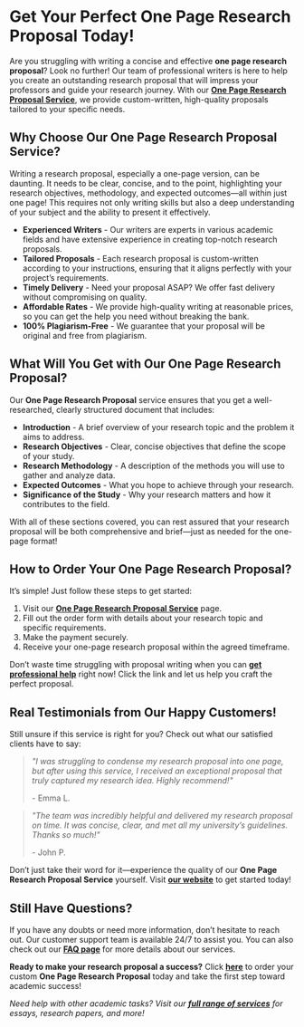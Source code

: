 # Get Your Perfect One Page Research Proposal Today!

Are you struggling with writing a concise and effective **one page research proposal**? Look no further! Our team of professional writers is here to help you create an outstanding research proposal that will impress your professors and guide your research journey. With our [**One Page Research Proposal Service**](https://tinyurl.com/topessay?keyword=one+page+research+proposal), we provide custom-written, high-quality proposals tailored to your specific needs.

## Why Choose Our One Page Research Proposal Service?

Writing a research proposal, especially a one-page version, can be daunting. It needs to be clear, concise, and to the point, highlighting your research objectives, methodology, and expected outcomes—all within just one page! This requires not only writing skills but also a deep understanding of your subject and the ability to present it effectively.

- **Experienced Writers** - Our writers are experts in various academic fields and have extensive experience in creating top-notch research proposals.
- **Tailored Proposals** - Each research proposal is custom-written according to your instructions, ensuring that it aligns perfectly with your project’s requirements.
- **Timely Delivery** - Need your proposal ASAP? We offer fast delivery without compromising on quality.
- **Affordable Rates** - We provide high-quality writing at reasonable prices, so you can get the help you need without breaking the bank.
- **100% Plagiarism-Free** - We guarantee that your proposal will be original and free from plagiarism.

## What Will You Get with Our One Page Research Proposal?

Our **One Page Research Proposal** service ensures that you get a well-researched, clearly structured document that includes:

- **Introduction** - A brief overview of your research topic and the problem it aims to address.
- **Research Objectives** - Clear, concise objectives that define the scope of your study.
- **Research Methodology** - A description of the methods you will use to gather and analyze data.
- **Expected Outcomes** - What you hope to achieve through your research.
- **Significance of the Study** - Why your research matters and how it contributes to the field.

With all of these sections covered, you can rest assured that your research proposal will be both comprehensive and brief—just as needed for the one-page format!

## How to Order Your One Page Research Proposal?

It’s simple! Just follow these steps to get started:

1. Visit our [**One Page Research Proposal Service**](https://tinyurl.com/topessay?keyword=one+page+research+proposal) page.
2. Fill out the order form with details about your research topic and specific requirements.
3. Make the payment securely.
4. Receive your one-page research proposal within the agreed timeframe.

Don’t waste time struggling with proposal writing when you can [**get professional help**](https://tinyurl.com/topessay?keyword=one+page+research+proposal) right now! Click the link and let us help you craft the perfect proposal.

## Real Testimonials from Our Happy Customers!

Still unsure if this service is right for you? Check out what our satisfied clients have to say:

> _"I was struggling to condense my research proposal into one page, but after using this service, I received an exceptional proposal that truly captured my research idea. Highly recommend!"_
> 
> <footer>- Emma L.</footer>

> _"The team was incredibly helpful and delivered my research proposal on time. It was concise, clear, and met all my university’s guidelines. Thanks so much!"_
> 
> <footer>- John P.</footer>

Don’t just take their word for it—experience the quality of our **One Page Research Proposal Service** yourself. Visit [**our website**](https://tinyurl.com/topessay?keyword=one+page+research+proposal) to get started today!

## Still Have Questions?

If you have any doubts or need more information, don’t hesitate to reach out. Our customer support team is available 24/7 to assist you. You can also check out our [**FAQ page**](https://tinyurl.com/topessay?keyword=one+page+research+proposal) for more details about our services.

**Ready to make your research proposal a success?** Click [**here**](https://tinyurl.com/topessay?keyword=one+page+research+proposal) to order your custom **One Page Research Proposal** today and take the first step toward academic success!

_Need help with other academic tasks? Visit our [**full range of services**](https://tinyurl.com/topessay?keyword=one+page+research+proposal) for essays, research papers, and more!_
